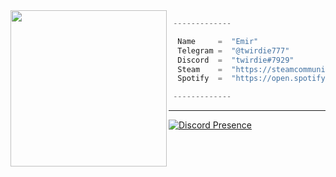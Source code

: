<img align="left" src="https://i.imgur.com/bnMGJ6N.gif)" width="250" /> 

```python
 -------------

  Name     =  "Emir"
  Telegram =  "@twirdie777"
  Discord  =  "twirdie#7929"
  Steam    =  "https://steamcommunity.com/id/twirdie1337/"
  Spotify  =  "https://open.spotify.com/user/313u5j33pelowrb2jmrpep2dwora"

 -------------
```
 -------------
  [![Discord Presence](https://lanyard.cnrad.dev/api/977290147504746569)](https://discord.com/users/977290147504746569)
